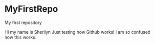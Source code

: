 # MyFirstRepo
My first repository

Hi my name is Sherilyn
Just testing how Github works!
I am so confused how this works.
